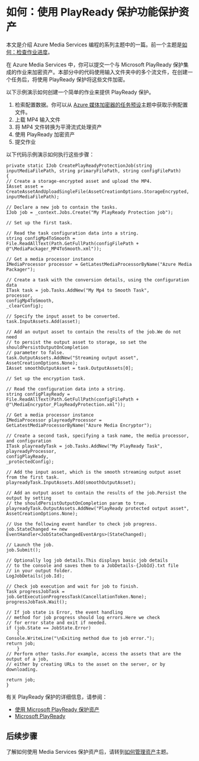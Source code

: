 <properties linkid="develop-media-services-how-to-guides-encrypt-assets" urlDisplayName="Encrypt Assets in Media Services" pageTitle="How to Encrypt Assets in Media Services - Azure" metaKeywords="" description="Learn how to use Microsoft PlayReady Protection to encrypt an asset in Media Services. Code samples are written in C# and use the Media Services SDK for .NET. Code samples are written in C# and use the Media Services SDK for .NET." metaCanonical="" services="media-services" documentationCenter="" title="How to: Protect an Asset with PlayReady Protection" authors="migree" solutions="" manager="" editor="" />

如何：使用 PlayReady 保护功能保护资产
=====================================

本文是介绍 Azure Media Services 编程的系列主题中的一篇。前一个主题是[如何：检查作业进度](http://go.microsoft.com/fwlink/?LinkID=301737&clcid=0x409)。

在 Azure Media Services 中，你可以提交一个与 Microsoft PlayReady 保护集成的作业来加密资产。本部分中的代码使用输入文件夹中的多个流文件，在创建一个任务后，将使用 PlayReady 保护将这些文件加密。

以下示例演示如何创建一个简单的作业来提供 PlayReady 保护。

1.  检索配置数据。你可以从 [Azure 媒体加密器的任务预设](http://msdn.microsoft.com/zh-cn/library/hh973610.aspx)主题中获取示例配置文件。
2.  上载 MP4 输入文件
3.  将 MP4 文件转换为平滑流式处理资产
4.  使用 PlayReady 加密资产
5.  提交作业

以下代码示例演示如何执行这些步骤：

``` {}
private static IJob CreatePlayReadyProtectionJob(string inputMediaFilePath, string primaryFilePath, string configFilePath)
{
// Create a storage-encrypted asset and upload the MP4. 
IAsset asset = CreateAssetAndUploadSingleFile(AssetCreationOptions.StorageEncrypted, inputMediaFilePath);

// Declare a new job to contain the tasks.
IJob job = _context.Jobs.Create("My PlayReady Protection job");

// Set up the first task. 

// Read the task configuration data into a string. 
string configMp4ToSmooth = File.ReadAllText(Path.GetFullPath(configFilePath + @"\MediaPackager_MP4ToSmooth.xml"));

// Get a media processor instance
IMediaProcessor processor = GetLatestMediaProcessorByName("Azure Media Packager");

// Create a task with the conversion details, using the configuration data 
ITask task = job.Tasks.AddNew("My Mp4 to Smooth Task",
processor,
configMp4ToSmooth,
_clearConfig);

// Specify the input asset to be converted.
task.InputAssets.Add(asset);

// Add an output asset to contain the results of the job.We do not need 
// to persist the output asset to storage, so set the shouldPersistOutputOnCompletion
// parameter to false. 
task.OutputAssets.AddNew("Streaming output asset", AssetCreationOptions.None);
IAsset smoothOutputAsset = task.OutputAssets[0];

// Set up the encryption task. 

// Read the configuration data into a string. 
string configPlayReady = File.ReadAllText(Path.GetFullPath(configFilePath + @"\MediaEncryptor_PlayReadyProtection.xml"));

// Get a media processor instance
IMediaProcessor playreadyProcessor = GetLatestMediaProcessorByName("Azure Media Encryptor");

// Create a second task, specifying a task name, the media processor, and configuration
ITask playreadyTask = job.Tasks.AddNew("My PlayReady Task",
playreadyProcessor,
configPlayReady,
_protectedConfig);

// Add the input asset, which is the smooth streaming output asset from the first task. 
playreadyTask.InputAssets.Add(smoothOutputAsset);

// Add an output asset to contain the results of the job.Persist the output by setting 
// the shouldPersistOutputOnCompletion param to true.
playreadyTask.OutputAssets.AddNew("PlayReady protected output asset",
AssetCreationOptions.None);

// Use the following event handler to check job progress. 
job.StateChanged += new
EventHandler<JobStateChangedEventArgs>(StateChanged);

// Launch the job.
job.Submit();

// Optionally log job details.This displays basic job details
// to the console and saves them to a JobDetails-{JobId}.txt file 
// in your output folder.
LogJobDetails(job.Id);

// Check job execution and wait for job to finish. 
Task progressJobTask = job.GetExecutionProgressTask(CancellationToken.None);
progressJobTask.Wait();

// If job state is Error, the event handling 
// method for job progress should log errors.Here we check 
// for error state and exit if needed.
if (job.State == JobState.Error)
    {
Console.WriteLine("\nExiting method due to job error.");
return job;
    }
// Perform other tasks.For example, access the assets that are the output of a job, 
// either by creating URLs to the asset on the server, or by downloading. 

return job;
}
```

有关 PlayReady 保护的详细信息，请参阅：

-   [使用 Microsoft PlayReady 保护资产](http://msdn.microsoft.com/zh-cn/library/dn189154.aspx)
-   [Microsoft PlayReady](http://www.microsoft.com/PlayReady/)

后续步骤
--------

了解如何使用 Media Services 保护资产后，请转到[如何管理资产](http://go.microsoft.com/fwlink/?LinkID=301943&clcid=0x409)主题。

